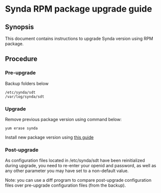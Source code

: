 # Synda RPM package upgrade guide

## Synopsis

This document contains instructions to upgrade Synda version using RPM package.

## Procedure

### Pre-upgrade

Backup folders below

    /etc/synda/sdt
    /var/log/synda/sdt

### Upgrade

Remove previous package version using command below:

    yum erase synda

Install new package version using [this guide](rpm_install.md)

### Post-upgrade

As configuration files located in /etc/synda/sdt have been reinitialized
during upgrade, you need to re-enter your openid and password, as well as any
other parameter you may have set to a non-default value.

Note: you can use a diff program to compare post-upgrade configuration files
over pre-upgrade configuration files (from the backup).
